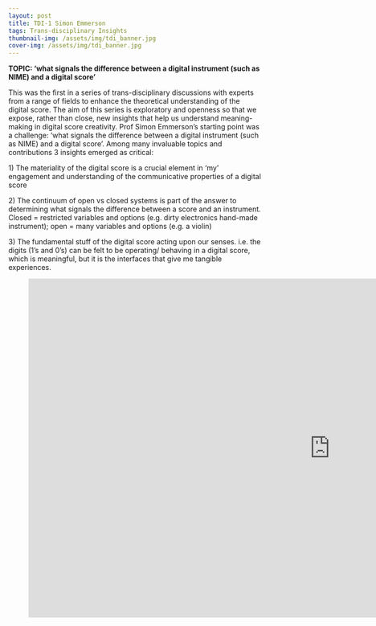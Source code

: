 ```yaml
---
layout: post
title: TDI-1 Simon Emmerson
tags: Trans-disciplinary Insights
thumbnail-img: /assets/img/tdi_banner.jpg
cover-img: /assets/img/tdi_banner.jpg
---
```

<p><meta charset="utf-8"><strong>TOPIC: &#8216;what signals the difference between a digital instrument (such as NIME) and a digital score&#8217;</strong></p>



<p>This was the first in a series of trans-disciplinary discussions with experts from a range of fields to enhance the theoretical understanding of the digital score. The aim of this series is exploratory and openness so that we expose, rather than close, new insights that help us understand meaning-making in digital score creativity. Prof Simon Emmerson&#8217;s starting point was a challenge: &#8216;what signals the difference between a digital instrument (such as NIME) and a digital score&#8217;. Among many invaluable topics and contributions 3 insights emerged as critical: </p>



<p>1) The materiality of the digital score is a crucial element in &#8216;my&#8217; engagement and understanding of the communicative properties of a digital score</p>



<p>2) The continuum of open vs closed systems is part of the answer to determining what signals the difference between a score and an instrument. Closed = restricted variables and options (e.g. dirty electronics hand-made instrument); open = many variables and options (e.g. a violin)</p>



<p>3) The fundamental stuff of the digital score acting upon our senses. i.e. the digits (1&#8217;s and 0&#8217;s) can be felt to be operating/ behaving in a digital score, which is meaningful, but it is the interfaces that give me tangible experiences.</p>



<figure class="wp-block-embed is-type-video is-provider-youtube wp-block-embed-youtube wp-embed-aspect-16-9 wp-has-aspect-ratio"><div class="wp-block-embed__wrapper">
<div class="nv-iframe-embed"><iframe loading="lazy" title="DigiScore1 Simon Emmerson" width="1200" height="675" src="https://www.youtube.com/embed/eta3PQBI_Ys?feature=oembed" frameborder="0" allow="accelerometer; autoplay; clipboard-write; encrypted-media; gyroscope; picture-in-picture" allowfullscreen></iframe></div>
</div></figure>
